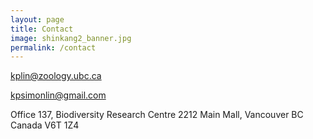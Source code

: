 ```yaml
---
layout: page
title: Contact
image: shinkang2_banner.jpg
permalink: /contact
---
```


<i class='fa fa-envelope'></i>  kplin@zoology.ubc.ca

<i class='fa fa-envelope'></i>  kpsimonlin@gmail.com

<i class='fa fa-address-card'></i>  Office 137, Biodiversity Research Centre 2212 Main Mall, Vancouver BC Canada V6T 1Z4
